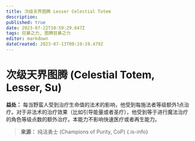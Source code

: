 ```yaml
---
title: 次级天界图腾 Lesser Celestial Totem
description: 
published: true
date: 2023-07-22T10:59:29.647Z
tags: 狂暴之力, 图腾狂暴之力
editor: markdown
dateCreated: 2023-07-13T00:19:19.479Z
---
```


# 次级天界图腾 (Celestial Totem, Lesser, Su)

**益处：** 每当野蛮人受到治疗生命值的法术的影响，他受到每施法者等级额外1点治疗。对于非法术的治疗效果（比如引导能量或者圣疗），他受到等于进行魔法治疗的角色等级点数的额外治疗。本能力不影响快速医疗或者再生能力。

> **来源：** 纯洁勇士 (Champions of Purity, CoP)
{.is-info}
